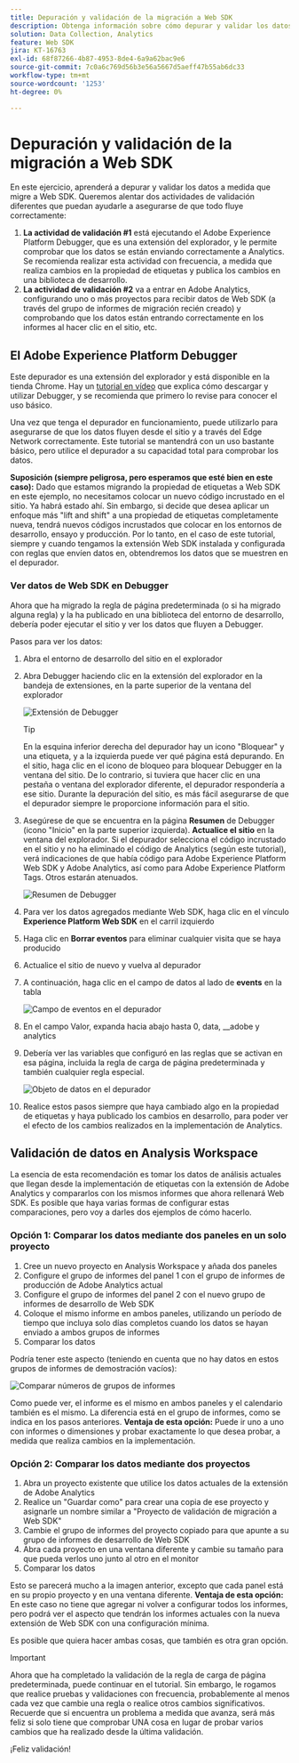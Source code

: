 ```yaml
---
title: Depuración y validación de la migración a Web SDK
description: Obtenga información sobre cómo depurar y validar los datos al migrar a Web SDK
solution: Data Collection, Analytics
feature: Web SDK
jira: KT-16763
exl-id: 68f87266-4b87-4953-8de4-6a9a62bac9e6
source-git-commit: 7c0a6c769d56b3e56a5667d5aeff47b55ab6dc33
workflow-type: tm+mt
source-wordcount: '1253'
ht-degree: 0%

---
```


# Depuración y validación de la migración a Web SDK

En este ejercicio, aprenderá a depurar y validar los datos a medida que migre a Web SDK. Queremos alentar dos actividades de validación diferentes que puedan ayudarle a asegurarse de que todo fluye correctamente:

1. **La actividad de validación #1** está ejecutando el Adobe Experience Platform Debugger, que es una extensión del explorador, y le permite comprobar que los datos se están enviando correctamente a Analytics. Se recomienda realizar esta actividad con frecuencia, a medida que realiza cambios en la propiedad de etiquetas y publica los cambios en una biblioteca de desarrollo.
1. **La actividad de validación #2** va a entrar en Adobe Analytics, configurando uno o más proyectos para recibir datos de Web SDK (a través del grupo de informes de migración recién creado) y comprobando que los datos están entrando correctamente en los informes al hacer clic en el sitio, etc.

## El Adobe Experience Platform Debugger

Este depurador es una extensión del explorador y está disponible en la tienda Chrome. Hay un [tutorial en vídeo](https://experienceleague.adobe.com/en/docs/platform-learn/data-collection/debugger/overview) que explica cómo descargar y utilizar Debugger, y se recomienda que primero lo revise para conocer el uso básico.

Una vez que tenga el depurador en funcionamiento, puede utilizarlo para asegurarse de que los datos fluyen desde el sitio y a través del Edge Network correctamente. Este tutorial se mantendrá con un uso bastante básico, pero utilice el depurador a su capacidad total para comprobar los datos.

**Suposición (siempre peligrosa, pero esperamos que esté bien en este caso):** Dado que estamos migrando la propiedad de etiquetas a Web SDK en este ejemplo, no necesitamos colocar un nuevo código incrustado en el sitio. Ya habrá estado ahí. Sin embargo, si decide que desea aplicar un enfoque más &quot;lift and shift&quot; a una propiedad de etiquetas completamente nueva, tendrá nuevos códigos incrustados que colocar en los entornos de desarrollo, ensayo y producción. Por lo tanto, en el caso de este tutorial, siempre y cuando tengamos la extensión Web SDK instalada y configurada con reglas que envíen datos en, obtendremos los datos que se muestren en el depurador.

### Ver datos de Web SDK en Debugger

Ahora que ha migrado la regla de página predeterminada (o si ha migrado alguna regla) y la ha publicado en una biblioteca del entorno de desarrollo, debería poder ejecutar el sitio y ver los datos que fluyen a Debugger.

Pasos para ver los datos:

1. Abra el entorno de desarrollo del sitio en el explorador
1. Abra Debugger haciendo clic en la extensión del explorador en la bandeja de extensiones, en la parte superior de la ventana del explorador

   ![Extensión de Debugger](assets/debugger-extension.jpg)

   >[!TIP]
   >
   >En la esquina inferior derecha del depurador hay un icono &quot;Bloquear&quot; y una etiqueta, y a la izquierda puede ver qué página está depurando. En el sitio, haga clic en el icono de bloqueo para bloquear Debugger en la ventana del sitio. De lo contrario, si tuviera que hacer clic en una pestaña o ventana del explorador diferente, el depurador respondería a ese sitio. Durante la depuración del sitio, es más fácil asegurarse de que el depurador siempre le proporcione información para el sitio.

1. Asegúrese de que se encuentra en la página **Resumen** de Debugger (icono &quot;Inicio&quot; en la parte superior izquierda). **Actualice el sitio** en la ventana del explorador. Si el depurador selecciona el código incrustado en el sitio y no ha eliminado el código de Analytics (según este tutorial), verá indicaciones de que había código para Adobe Experience Platform Web SDK y Adobe Analytics, así como para Adobe Experience Platform Tags. Otros estarán atenuados.

   ![Resumen de Debugger](assets/debugger-summary.jpg)

1. Para ver los datos agregados mediante Web SDK, haga clic en el vínculo **Experience Platform Web SDK** en el carril izquierdo
1. Haga clic en **Borrar eventos** para eliminar cualquier visita que se haya producido
1. Actualice el sitio de nuevo y vuelva al depurador
1. A continuación, haga clic en el campo de datos al lado de **events** en la tabla

   ![Campo de eventos en el depurador](assets/events-field-in-debugger.jpg)

1. En el campo Valor, expanda hacia abajo hasta 0, data, __adobe y analytics
1. Debería ver las variables que configuró en las reglas que se activan en esa página, incluida la regla de carga de página predeterminada y también cualquier regla especial.

   ![Objeto de datos en el depurador](assets/data-object-in-debugger.jpg)

1. Realice estos pasos siempre que haya cambiado algo en la propiedad de etiquetas y haya publicado los cambios en desarrollo, para poder ver el efecto de los cambios realizados en la implementación de Analytics.

## Validación de datos en Analysis Workspace

La esencia de esta recomendación es tomar los datos de análisis actuales que llegan desde la implementación de etiquetas con la extensión de Adobe Analytics y compararlos con los mismos informes que ahora rellenará Web SDK.
Es posible que haya varias formas de configurar estas comparaciones, pero voy a darles dos ejemplos de cómo hacerlo.

### Opción 1: Comparar los datos mediante dos paneles en un solo proyecto

1. Cree un nuevo proyecto en Analysis Workspace y añada dos paneles
1. Configure el grupo de informes del panel 1 con el grupo de informes de producción de Adobe Analytics actual
1. Configure el grupo de informes del panel 2 con el nuevo grupo de informes de desarrollo de Web SDK
1. Coloque el mismo informe en ambos paneles, utilizando un período de tiempo que incluya solo días completos cuando los datos se hayan enviado a ambos grupos de informes
1. Comparar los datos

Podría tener este aspecto (teniendo en cuenta que no hay datos en estos grupos de informes de demostración vacíos):

![Comparar números de grupos de informes](assets/compare-report-suite-numbers-panels.jpg)

Como puede ver, el informe es el mismo en ambos paneles y el calendario también es el mismo. La diferencia está en el grupo de informes, como se indica en los pasos anteriores.
**Ventaja de esta opción:** Puede ir uno a uno con informes o dimensiones y probar exactamente lo que desea probar, a medida que realiza cambios en la implementación.

### Opción 2: Comparar los datos mediante dos proyectos

1. Abra un proyecto existente que utilice los datos actuales de la extensión de Adobe Analytics
1. Realice un &quot;Guardar como&quot; para crear una copia de ese proyecto y asignarle un nombre similar a &quot;Proyecto de validación de migración a Web SDK&quot;
1. Cambie el grupo de informes del proyecto copiado para que apunte a su grupo de informes de desarrollo de Web SDK
1. Abra cada proyecto en una ventana diferente y cambie su tamaño para que pueda verlos uno junto al otro en el monitor
1. Comparar los datos

Esto se parecerá mucho a la imagen anterior, excepto que cada panel está en su propio proyecto y en una ventana diferente.
**Ventaja de esta opción:** En este caso no tiene que agregar ni volver a configurar todos los informes, pero podrá ver el aspecto que tendrán los informes actuales con la nueva extensión de Web SDK con una configuración mínima.

Es posible que quiera hacer ambas cosas, que también es otra gran opción.

>[!IMPORTANT]
>
>Ahora que ha completado la validación de la regla de carga de página predeterminada, puede continuar en el tutorial. Sin embargo, le rogamos que realice pruebas y validaciones con frecuencia, probablemente al menos cada vez que cambie una regla o realice otros cambios significativos. Recuerde que si encuentra un problema a medida que avanza, será más feliz si solo tiene que comprobar UNA cosa en lugar de probar varios cambios que ha realizado desde la última validación.

¡Feliz validación!

